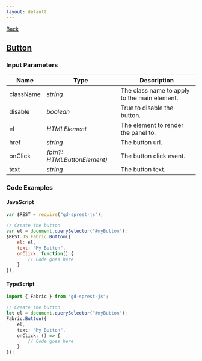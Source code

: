 ```yaml
---
layout: default
---
```

[Back](/js/fabric)
## [Button](https://dev.office.com/fabric-js/Components/Button/Button.html)
### Input Parameters

| Name | Type | Description |
| --- | --- | --- |
| className | _string_ | The class name to apply to the main element. |
| disable | _boolean_ | True to disable the button. |
| el | _HTMLElement_ | The element to render the panel to. |
| href | _string_ | The button url. |
| onClick | _(btn?: HTMLButtonElement)_ | The button click event. |
| text | _string_ | The button text. |

### Code Examples
#### JavaScript
```js
var $REST = require("gd-sprest-js");

// Create the button
var el = document.querySelector("#myButton");
$REST.JS.Fabric.Button({
    el: el,
    text: "My Button",
    onClick: function() {
        // Code goes here
    }
});
```
#### TypeScript
```ts
import { Fabric } from "gd-sprest-js";

// Create the button
let el = document.querySelector("#myButton");
Fabric.Button({
    el,
    text: "My Button",
    onClick: () => {
        // Code goes here
    }
});
```